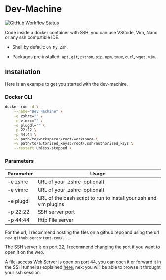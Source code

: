 # Dev-Machine

![GitHub Workflow Status](https://img.shields.io/github/actions/workflow/status/Marty42780/dev-machine/docker.yml?label=%F0%9F%9A%80%20Docker%20Build%20%26%20Push)

Code inside a docker container with SSH, you can use VSCode, Vim, Nano or any ssh compatible IDE.

+ Shell by default: `Oh My Zsh`.

+ Packages pre-installed: `apt`, `git`, `python`, `pip`, `npm`, `tmux`, `curl`, `wget`, `vim`.

## Installation

Here is an example to get you started with the dev-machine.

### Docker CLI

```Bash
docker run -d \
    --name="Dev Machine" \
    -e zshrc="" \
    -e vimrc="" \
    -e plugdl="" \
    -p 22:22 \
    -p 44:44 \
    -v path/to/workspace:/root/workspace \
    -v path/to/autorized_keys:/root/.ssh/authorized_keys \
    --restart unless-stopped \ 
```
### Parameters

| Parameter | Usage  |
|---------------------|---------|
| -e zshrc  | URL of your .zshrc (optional) |
| -e vimrc  | URL of your .zshrc (optional) |
| -e plugdl | URL of the bash script to run to install your zsh and vim plugins |
| -p 22:22  | SSH server port |
| -p 44:44  | Http File server |

For the url, I recommend hosting the files on a github repo and using the url `raw.githubusercontent.com/...`.

The SSH server is on port 22, I recommend changing the port if you want to open it on the web.

A file-access Web Server is open on port 44, you can open it or forward it in the SSH tunnel as explained [here](https://www.ssh.com/academy/ssh/tunneling-example), next you will be able to browse it throught your ssh session.

